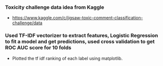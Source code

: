 
### Toxicity challenge data idea from Kaggle
* https://www.kaggle.com/c/jigsaw-toxic-comment-classification-challenge/data

### Used TF-IDF vectorizer to extract features, Logistic Regression to fit a model and get predictions, used cross validation to get ROC AUC score for 10 folds

* Plotted the tf idf ranking of each label using matplotlib.
